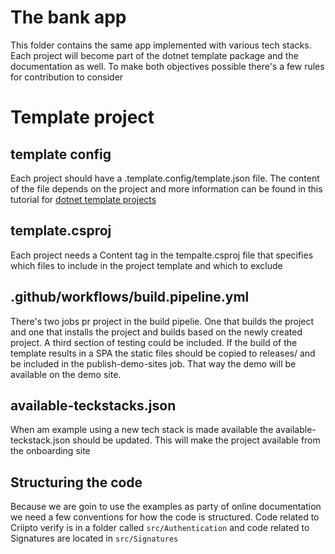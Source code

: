 # The bank app

This folder contains the same app implemented with various tech stacks. Each project will become part of the dotnet template package and the documentation as well. To make both objectives possible there's a few rules for contribution to consider

# Template project

## template config

Each project should have a .template.config/template.json file. The content of the file depends on the project and more information can be found in this tutorial for [dotnet template projects](https://docs.microsoft.com/en-us/dotnet/core/tutorials/cli-templates-create-project-template)

## template.csproj

Each project needs a Content tag in the tempalte.csproj file that specifies which files to include in the project template and which to exclude

## .github/workflows/build.pipeline.yml

There's two jobs pr project in the build pipelie. One that builds the project and one that installs the project and builds based on the newly created project. A third section of testing could be included. If the build of the template results in a SPA the static files should be copied to releases/<techstackname> and be included in the publish-demo-sites job. That way the demo will be available on the demo site.

## available-teckstacks.json

When am example using a new tech stack is made available the available-teckstack.json should be updated. This will make the project available from the onboarding site

## Structuring the code

Because we are goin to use the examples as party of online documentation we need a few conventions for how the code is structured. Code related to Criipto verify is in a folder called `src/Authentication` and code related to Signatures are located in `src/Signatures`
